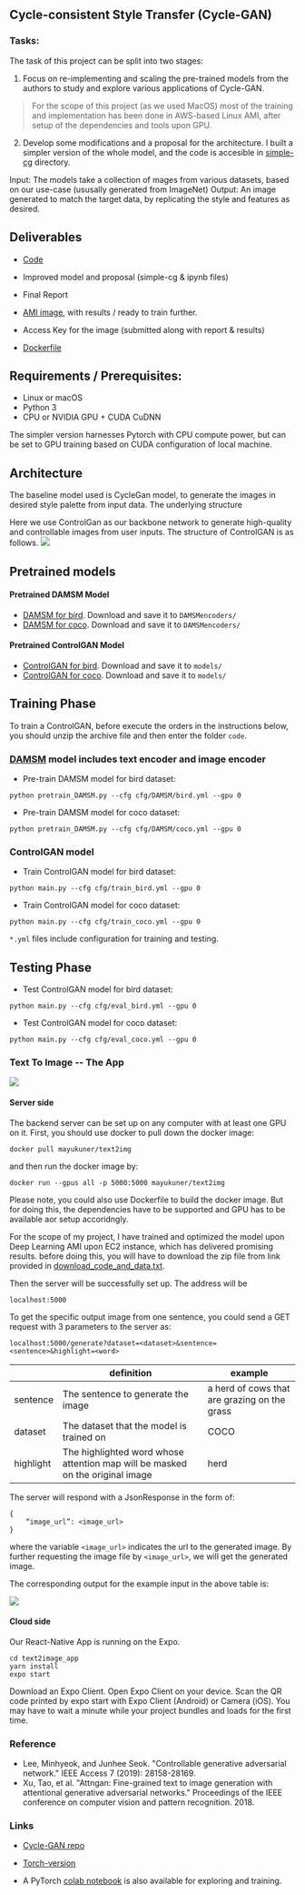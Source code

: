 ## Cycle-consistent Style Transfer (Cycle-GAN)

### Tasks:

The task of this project can be split into two stages:

1. Focus on re-implementing and scaling the pre-trained models from the authors to study and explore various applications of Cycle-GAN.

> For the scope of this project (as we used MacOS) most of the training and implementation has been done in AWS-based Linux AMI, after setup of the dependencies and tools upon GPU.


2. Develop some modifications and a proposal for the architecture. I built a simpler version of the whole model, and the code is accesible in [simple-cg](https://github.com/gvsakashb/cyc-gan/tree/master/simple-cg) directory. 
 
Input: The models take a collection of mages from various datasets, based on our use-case (ususally generated from ImageNet)
Output: An image generated to match the target data, by replicating the style and features as desired.

## Deliverables
* [Code](https://github.com/gvsakashb/cyc-gan/afadf/) 
* Improved model and proposal (simple-cg & ipynb files)
* Final Report
* [AMI image](https://hub.docker.com/repository/docker/mayukuner/text2img), with results / ready to train further.
* Access Key for the image (submitted along with report & results)

* [Dockerfile](Dockerfile)

## Requirements / Prerequisites:
* Linux or macOS
* Python 3
* CPU or NVIDIA GPU + CUDA CuDNN

The simpler version harnesses Pytorch with CPU compute power, but can be set to GPU training based on CUDA configuration of local machine.

## Architecture
The baseline model used is CycleGan model, to generate the images in desired style palette from input data. The underlying structure 

Here we use ControlGan as our backbone network to generate high-quality and controllable images from user inputs. The structure of ControlGAN is as follows.
![](https://github.com/mrlibw/ControlGAN/raw/master/archi.jpg)


## Pretrained models

#### Pretrained DAMSM Model
- [DAMSM for bird](https://drive.google.com/file/d/1dbdCgaYr3z80OVvISTbScSy5eOSqJVxv/view?usp=sharing). Download and save it to `DAMSMencoders/`
- [DAMSM for coco](https://drive.google.com/file/d/1k8FsZFQrrye4Ght1IVeuphFMhgFwOxTx/view?usp=sharing). Download and save it to `DAMSMencoders/`

#### Pretrained ControlGAN Model
- [ControlGAN for bird](https://drive.google.com/file/d/1g1Kx5-hUXfJOGlw2YK3oVa5C9IoQpnA_/view?usp=sharing). Download and save it to `models/`
- [ControlGAN for coco](https://drive.google.com/file/d/1Id5AMUFngoZ9Aj-EhMuc590Sv8E3tXjX/view?usp=sharing). Download and save it to `models/`


## Training Phase

To train a ControlGAN, before execute the orders in the instructions below, you should unzip the archive file and then enter the folder `code`.

### [DAMSM](https://github.com/taoxugit/AttnGAN) model includes text encoder and image encoder
- Pre-train DAMSM model for bird dataset:
```
python pretrain_DAMSM.py --cfg cfg/DAMSM/bird.yml --gpu 0
```
- Pre-train DAMSM model for coco dataset: 
```
python pretrain_DAMSM.py --cfg cfg/DAMSM/coco.yml --gpu 0
```
### ControlGAN model 
- Train ControlGAN model for bird dataset:
```
python main.py --cfg cfg/train_bird.yml --gpu 0
```
- Train ControlGAN model for coco dataset: 
```
python main.py --cfg cfg/train_coco.yml --gpu 0
```

`*.yml` files include configuration for training and testing.


## Testing Phase

- Test ControlGAN model for bird dataset:
```
python main.py --cfg cfg/eval_bird.yml --gpu 0
```
- Test ControlGAN model for coco dataset: 
```
python main.py --cfg cfg/eval_coco.yml --gpu 0
```


### Text To Image -- The App


![](imgs/controlgan.gif)

#### Server side

The backend server can be set up on any computer with at least one GPU on it. First, you should use docker to pull down the docker image:

```
docker pull mayukuner/text2img
```

and then run the docker image by:

```
docker run --gpus all -p 5000:5000 mayukuner/text2img
```

Please note, you could also use Dockerfile to build the docker image. But for doing this, the dependencies have to be supported and GPU has to be available aor setup accoridngly.

For the scope of my project, I have trained and optimized the model upon Deep Learning AMI upon EC2 instance, which has delivered promising results.
before doing this, you will have to download the zip file from link provided in [download_code_and_data.txt](download_code_and_data.txt).

Then the server will be successfully set up. The address will be 

```
localhost:5000
```

To get the specific output image from one sentence, you could send a GET request with 3 parameters to the server as:

```
localhost:5000/generate?dataset=<dataset>&sentence=<sentence>&highlight=<word>
```

|           | definition                                                                     | example                                      |
|-----------|--------------------------------------------------------------------------------|----------------------------------------------|
| sentence  | The sentence to generate the image                                             | a herd of cows that are grazing on the grass |
| dataset   | The dataset that the model is trained on                                       | COCO                                         |
| highlight | The highlighted word whose attention  map will be masked on the original image | herd                                         |


The server will respond with a JsonResponse in the form of:

```
{
    “image_url”: <image_url>
}
```

where the variable `<image_url>` indicates the url to the generated image. By further requesting the image file by `<image_url>`, we will get the generated image.

The corresponding output for the example input in the above table is:

![](imgs/example_output.png)

#### Cloud side


Our React-Native App is running on the Expo. 

```
cd text2image_app
yarn install
expo start
```

Download an Expo Client. Open Expo Client on your device. Scan the QR code printed by expo start with Expo Client (Android) or Camera (iOS). You may have to wait a minute while your project bundles and loads for the first time.



### Reference

- Lee, Minhyeok, and Junhee Seok. "Controllable generative adversarial network." IEEE Access 7 (2019): 28158-28169.
- Xu, Tao, et al. "Attngan: Fine-grained text to image generation with attentional generative adversarial networks." Proceedings of the IEEE conference on computer vision and pattern recognition. 2018.

### Links
- [Cycle-GAN repo](https://github.com/junyanz/pytorch-CycleGAN-and-pix2pix)

- [Torch-version](https://github.com/junyanz/CycleGAN)

- A PyTorch [colab notebook](https://colab.research.google.com/github/junyanz/pytorch-CycleGAN-and-pix2pix/blob/master/CycleGAN.ipynb) is also available for exploring and training.
